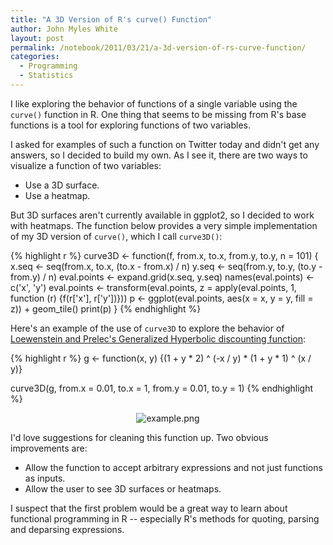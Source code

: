 ```yaml
---
title: "A 3D Version of R's curve() Function"
author: John Myles White
layout: post
permalink: /notebook/2011/03/21/a-3d-version-of-rs-curve-function/
categories:
  - Programming
  - Statistics
---
```


I like exploring the behavior of functions of a single variable using the `curve()` function in R. One thing that seems to be missing from R's base functions is a tool for exploring functions of two variables.

I asked for examples of such a function on Twitter today and didn't get any answers, so I decided to build my own. As I see it, there are two ways to visualize a function of two variables:

* Use a 3D surface.
* Use a heatmap.

But 3D surfaces aren't currently available in ggplot2, so I decided to work with heatmaps. The function below provides a very simple implementation of my 3D version of `curve()`, which I call `curve3D()`:

{% highlight r %}
curve3D <- function(f, from.x, to.x, from.y, to.y, n = 101)
{
	x.seq <- seq(from.x, to.x, (to.x - from.x) / n)
	y.seq <- seq(from.y, to.y, (to.y - from.y) / n)
	eval.points <- expand.grid(x.seq, y.seq)
	names(eval.points) <- c('x', 'y')
	eval.points <- transform(eval.points, z = apply(eval.points, 1, function (r) {f(r['x'], r['y'])}))
	p <- ggplot(eval.points, aes(x = x, y = y, fill = z)) + geom_tile()
	print(p)
}
{% endhighlight %}

Here's an example of the use of `curve3D` to explore the behavior of [Loewenstein and Prelec's Generalized Hyperbolic discounting function](http://ideas.repec.org/a/tpr/qjecon/v107y1992i2p573-97.html):

{% highlight r %}
g <- function(x, y) {(1 + y * 2) ^ (-x / y) * (1 + y * 1) ^ (x / y)}

curve3D(g, from.x = 0.01, to.x = 1, from.y = 0.01, to.y = 1)
{% endhighlight %}

<center>
  <img src="http://www.johnmyleswhite.com/notebook/wp-content/uploads/2011/03/example.png" alt="example.png" />
</center>

I'd love suggestions for cleaning this function up. Two obvious improvements are:

* Allow the function to accept arbitrary expressions and not just functions as inputs.
* Allow the user to see 3D surfaces or heatmaps.

I suspect that the first problem would be a great way to learn about functional programming in R -- especially R's methods for quoting, parsing and deparsing expressions.
